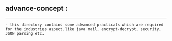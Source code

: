 ## advance-concept :
---
    - this directory contains some advanced practicals which are required for the industries aspect.like java mail, encrypt-decrypt, security, JSON parsing etc.